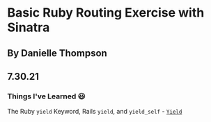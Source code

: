 # Basic Ruby Routing Exercise with Sinatra

## By Danielle Thompson

## 7.30.21

### Things I've Learned 😃

The Ruby `yield` Keyword, Rails `yield`, and `yield_self` - [`Yield`](https://www.rubyguides.com/2019/12/yield-keyword/)
